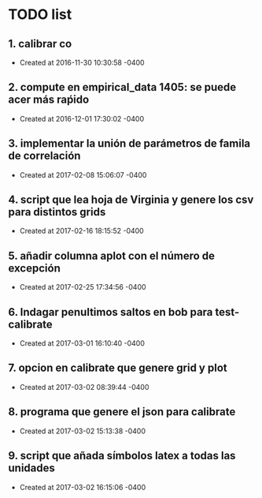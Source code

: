 # TODO list
## 1. calibrar co
- Created at   2016-11-30 10:30:58 -0400

## 2. compute en empirical_data 1405: se puede acer más raṕido
- Created at   2016-12-01 17:30:02 -0400

## 3. implementar la unión de parámetros de famila de correlación
- Created at   2017-02-08 15:06:07 -0400

## 4. script que lea hoja de Virginia y genere los csv para distintos grids
- Created at   2017-02-16 18:15:52 -0400

## 5. añadir columna aplot con el número de excepción
- Created at   2017-02-25 17:34:56 -0400

## 6. Indagar penultimos saltos en bob para test-calibrate
- Created at   2017-03-01 16:10:40 -0400

## 7. opcion en calibrate que genere grid y plot
- Created at   2017-03-02 08:39:44 -0400

## 8. programa que genere el json para calibrate
- Created at   2017-03-02 15:13:38 -0400

## 9. script que añada símbolos latex a todas las unidades
- Created at   2017-03-02 16:15:06 -0400

